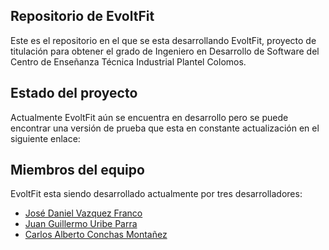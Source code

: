 ## Repositorio de EvoltFit

Este es el repositorio en el que se esta desarrollando EvoltFit, proyecto de titulación para obtener el grado de Ingeniero en Desarrollo de Software del Centro de Enseñanza Técnica Industrial Plantel Colomos.

## Estado del proyecto

Actualmente EvoltFit aún se encuentra en desarrollo pero se puede encontrar una versión de prueba que esta en constante actualización en el siguiente enlace:

<!-- [https://evoltfit-app.vercel.app](https://evoltfit-app.vercel.app) -->

## Miembros del equipo

EvoltFit esta siendo desarrollado actualmente por tres desarrolladores:

- [José Daniel Vazquez Franco](https://github.com/JDaniVF)
- [Juan Guillermo Uribe Parra](https://github.com/juan-uribe-p) 
- [Carlos Alberto Conchas Montañez](https://github.com/IamSharls)

